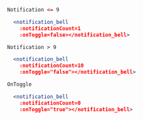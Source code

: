 ```html
Notification <= 9
```

```jsx
  <notification_bell
    :notificationCount=1
    :onToggle=false></notification_bell>
```

```html
Notification > 9
```

```jsx
  <notification_bell
    :notificationCount=10
    :onToggle="false"></notification_bell>
```

```html
OnToggle
```

```jsx
  <notification_bell
    :notificationCount=0
    :onToggle="true"></notification_bell>
```


